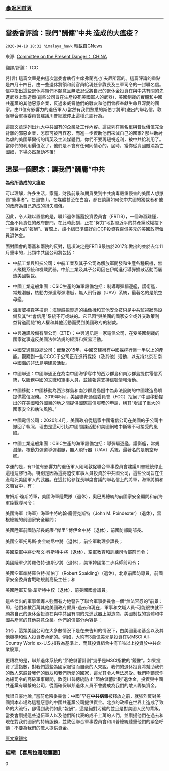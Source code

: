 ###  [:house:返回首頁](https://github.com/ourhimalayas/txt)
---

## 當委會評論：我們&#8221;酬傭&#8221;中共 造成的大瘟疫？
`2020-04-18 18:32 himalaya_hawk` [轉載自GNews](https://gnews.org/zh-hant/177513/)

來源: [Committee on the Present Danger： CHINA](https://presentdangerchina.org/2020/04/heres-an-idea-lets-reward-china-for-its-pandemic/)

翻譯/評論：TCC

(引言) 這篇文章是由這次當委會執行主席弗蘭克·加夫尼所寫的。這篇評論的重點是四月十四日，由一些退休將領和前官員給現任參謀長及三軍司令的一封聯名信。信中指出這些退休將領們不願意且無法忍受將自己的退休金投資在與中共有關的先進武器上製造商(這些公司旨在生產殺死美國軍人的武器)，美國制裁的實體和中國共產黨的其他惡意企業，反過來威脅他們的戰友和他們曾經奉獻生命且深愛的國家。由11位有影響力的退伍軍人(當然有我們熟悉的斯伯丁將軍)送出的聯名信，敦促聯合軍事委員會建議川普總統停止這種荒謬行為。

這篇文章還列出九大中共國有的企業及工作內容。這些列在黑名單與普世價值完全背離的邪惡企業，怎麼可被再容忍，而進一步資助他們來滅自己的國家? 那些助紂為虐的美國華爾街的精英及主流媒體們，你們不要再短視近利，被中共給利用了。當你們的利用價值沒了，他們是不會有任何同情心的。屆時，當你從賣國賊淪為亡國奴，下場必然萬劫不覆!

## **這是一個觀念：讓我們”酬庸”中共**
**為他所造成的大瘟疫**

可以理解，許多生活，家庭，財務前景和期貨受到中共病毒嚴重侵害的美國人想懲罰”肇事者”。在國會山，在媒體甚至在白宮，都在談論如何使中共國的獨裁者和他的政府為自己造成的損失賠償。

因此，令人難以置信的是，聯邦退休儲蓄投資委員會（FRTIB），一個晦澀難懂，完全不負責任的政府部門，在此時此刻，正在”努力”地對習近平的共產黨政權投下一筆巨大的”報酬”。實際上，該小組已準備好向CCP投資數百億美元的美國政府僱員退休金。

面對國會的兩黨和兩院的反對，這項決定是FRTIB最初於2017年做出的並於去年11月重申的，此類中共國公司將包括：

- 中航工業與科技公司：中航工業及其子公司為解放軍開發和生產各種飛機，無人飛機系統和機載武器。中航工業及其子公司因在伊朗進行導彈擴散活動而屢遭美國製裁。


- 中國工業造船集團：CSIC生產的海軍設備包括：制導導彈驅逐艦，護衛艦，常規潛艇，核動力彈道導彈潛艇，無人飛行器（UAV）系統，最著名的是航空母艦。


- 海康威視數字技術：海康威視製造的攝像機和其他安全技術是中共監視狀態設備及其“社會信用”系統不可或缺的。它已因“與美國的國家安全或外交政策利益背道而馳”的人權和其他活動而受到美國政府的制裁。


- 中興通訊設備有限公司（ZTE）：中興通訊是一家電信公司，在受美國制裁的國家從事違反美國法律法規的經濟和貿易活動。


- 中國交通建設總公司：截至2015年，中國交建擁有中國採挖行業一半以上的產能。觀察到一些CCCC子公司正在進行採挖（及其他）活動，以支持北京在南中國海的非法島嶼建設活動。


- 中國聯通：中國聯通正在為南中國海爭奪中的西沙群島和南沙群島提供電信系統，以服務中國的文職和軍事人員，並據報還支持信號情報活動。


- 中國移動：中國移動為西沙群島和南沙群島島鏈中為非法設防的中國建造島嶼提供電信服務。 2019年5月，美國聯邦通信委員會（FCC）拒絕了中國移動提出的在美國和外國目的地之間提供國際電信服務的申請，稱其“增加了重大的國家安全和執法風險。”


- 中國電信公司：2020年4月，美國政府從這家中國電信公司在美國的子公司中撤回了執照，理由是這可引起中國間諜活動和美國網絡中斷等不可接受的風險。


- 中國工業造船集團：CSIC生產的海軍設備包括：導彈驅逐艦，護衛艦，常規潛艇，核動力彈道導彈潛艇，無人飛行器（UAV）系統，最著名的是航空母艦。


幸運的是，有11位有影響力的退伍軍人剛剛敦促聯合軍事委員會建議川普總統停止這種荒謬行為，特別是因為這將迫使軍事人員投資於中共國公司，這些公司旨在生產殺死美國軍人的武器。在這封給參謀長聯席會議的聯名信上的將軍，海軍將領和文職官中，有：

詹姆斯·瓊斯將軍，美國海軍陸戰隊（退休），奧巴馬總統的前國家安全顧問和前海軍陸戰隊司令；

美國海軍（海軍）海軍中將約翰·龐德克斯特（John M. Poindexter）（退休），雷根總統的前國家安全顧問；

美國陸軍前國防部長威廉·”傑里”·博伊金中將（退休），前國防部副部長。

美國空軍托馬斯·麥金納尼中將（退休），前空軍助理參謀長；

美國空軍中將史蒂文·科斯特中將（退休），空軍教育和訓練司令部前司令；

美國陸軍少將羅伯特·迪斯少將（退休），美軍韓國第二步兵師前司令；

美國空軍準將羅伯特·斯伯丁（Robert Spalding）（退休），北京前國防專員，前國家安全委員會戰略規劃高級主任；和

美國陸軍艾倫·韋斯特中校（退休），前美國國會議員。

這些傑出的軍事領導人強而有力地警告了聯合軍事委員會一個“無法容忍的”前景：即，他們和數百萬其他美國政府僱員-過去和現在，軍事和文職人員-可能很快就不願將自己的退休金投資在與中共國有關的先進武器上製造商，美國制裁的實體和中國共產黨的其他惡意企業。他們的信部分內容是：

如今，這類美國公司在大多數情況下是在未告知的情況下，由美國養老基金以及其他機構和個人投資者承銷的。例如，大約有3萬億美元是投資在以MSCI All-Country World ex-U.S.指數為基準上，而其投資組合中有11％以上投資於中共企業股票。

更糟糕的是，聯邦退休系統的“節儉儲蓄計劃”幾乎是MSCI指數的“鏡像”。如果投資了這指數，對我們這些為國家服役而自豪的人來說，我們的退休投資將幫助我們的敵人來威脅我們的戰友和我們所愛的國家，這尤其令人無法忍受。我們呼籲您作為總司令的高級軍事顧問，敦促川普總統防止”節儉儲蓄計劃”退休金，投資與中國共產黨有聯繫的公司，從而確保聯邦退休人員不會變成為我們的敵人籌集資金。

我很自豪地說，”當前危險委員會：中國”早在**中共病毒**被釋放之前，就強烈反對美國資本市場為這種惡意的中國共產黨公司提供資金。北京的政權在世界上造成了致命的大流行，卻得到我們如此”報酬”，這是絕對污穢的並且是對美國人民的背叛。當委會讚揚這些退伍軍人以及他們所代表的成千上萬的人們，並讚揚他們在過去和現在對我們國家的持續服務，並敦促聯合軍事委員會和川普總統聽重他們的緊急呼籲：不要為我們的敵人提供資金。

[原文章鏈接](https://presentdangerchina.org/2020/04/influential-veterans-letter-to-the-joint-chiefs-of-staff/)

### **編輯 【喜馬拉雅戰鷹團**】

0

